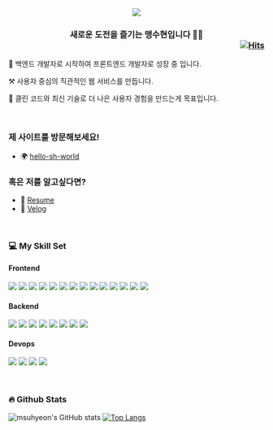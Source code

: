 
<p align='center'>
    <img src="https://capsule-render.vercel.app/api?type=waving&height=200&text=Welcome%20aboard!&fontAlignY=40&color=gradient&customColorList=1,1,1,2,2,3,3"/>
</p>



### <div align="center">새로운 도전을 즐기는 맹수현입니다 👩‍💻 <div align="right">[![Hits](https://hits.seeyoufarm.com/api/count/incr/badge.svg?url=https%3A%2F%2Fgithub.com%2Fgjbae1212%2Fmsuhyeon&count_bg=%23F26839&title_bg=%2371706E&icon=&icon_color=%23E7E7E7&title=hits&edge_flat=false)](https://hits.seeyoufarm.com)</div> </div>  





🌱 백엔드 개발자로 시작하여 프론트엔드 개발자로 성장 중 입니다. 

⚒️ 사용자 중심의 직관적인 웹 서비스를 만듭니다.

🚀 클린 코드와 최신 기술로 더 나은 사용자 경험을 만드는게 목표입니다.  
  
<br/>

### 제 사이트를 방문해보세요!

- 🌍 [hello-sh-world](https://hello-sh-world.vercel.app/)

### 혹은 저를 알고싶다면?
  
- 💼 [Resume](https://pepper-yak-068.notion.site/f0a2e0e856c449d1a7197d48c46a6fad)
- 🦜 [Velog](https://velog.io/@msh/posts)
<!--
- 💬 [Contact](mailto:job.maengsh@gmail.com)
-->

<br />


### 💻 My Skill Set  

#### Frontend
 <img src="https://img.shields.io/badge/ReactJS-61DAFB?style=for-the-badge&logo=react&logoColor=white"> <img src="https://img.shields.io/badge/NextJS-000000?style=for-the-badge&logo=nextdotjs&logoColor=white"> <img src="https://img.shields.io/badge/Typescript-3178C6?style=for-the-badge&logo=Typescript&logoColor=white"> <img src="https://img.shields.io/badge/VueJS-4FC08D?style=for-the-badge&logo=vuedotjs&logoColor=white"> <img src="https://img.shields.io/badge/Nuxt-00DC82?style=for-the-badge&logo=nuxt&logoColor=white">  <img src="https://img.shields.io/badge/HTML5-E34F26?style=for-the-badge&logo=html5&logoColor=white"> <img src="https://img.shields.io/badge/CSS3-1572B6?style=for-the-badge&logo=css3&logoColor=white"> <img src="https://img.shields.io/badge/Sass-CC6699?style=for-the-badge&logo=sass&logoColor=white"> <img src="https://img.shields.io/badge/Vuetify-1867C0?style=for-the-badge&logo=vuetify&logoColor=white"> <img src="https://img.shields.io/badge/vite-646CFF?style=for-the-badge&logo=vite&logoColor=white"> <img src="https://img.shields.io/badge/webpack-8DD6F9?style=for-the-badge&logo=webpack&logoColor=white"> <img src="https://img.shields.io/badge/ESLint-4B32C3?style=for-the-badge&logo=ESLint&logoColor=white"> <img src="https://img.shields.io/badge/Prettier-F7B93E?style=for-the-badge&logo=Prettier&logoColor=white">  <img src="https://img.shields.io/badge/Bootstrap-7952B3?style=for-the-badge&logo=Bootstrap&logoColor=white">
#### Backend
<img src="https://img.shields.io/badge/java-007396?style=for-the-badge&logo=OpenJDK&logoColor=white"> <img src="https://img.shields.io/badge/Spring-6DB33F?style=for-the-badge&logo=spring&logoColor=white"> <img src="https://img.shields.io/badge/mysql-4479A1?style=for-the-badge&logo=mysql&logoColor=white"> <img src="https://img.shields.io/badge/oracle-F80000?style=for-the-badge&logo=oracle&logoColor=white"> <img src="https://img.shields.io/badge/nodejs-5FA04E?style=for-the-badge&logo=nodedotjs&logoColor=white"> <img src="https://img.shields.io/badge/express-000000?style=for-the-badge&logo=express&logoColor=white">  <img src="https://img.shields.io/badge/mongodb-47A248?style=for-the-badge&logo=mongodb&logoColor=white">   <img src="https://img.shields.io/badge/Supabase-3FCF8E?style=for-the-badge&logo=supabase&logoColor=white"> 
#### Devops
<img src="https://img.shields.io/badge/Azure-2560E0?style=for-the-badge&logo=Azure&logoColor=white"> <img src="https://img.shields.io/badge/AWS-FF9900?style=for-the-badge&logo=Azure&logoColor=white"> <img src="https://img.shields.io/badge/Vercel-000000?style=for-the-badge&logo=Vercel&logoColor=white"> <img src="https://img.shields.io/badge/Jenkins-D24939?style=for-the-badge&logo=jenkins&logoColor=white"> 


<br />

### 🔥 Github Stats  
  
![msuhyeon's GitHub stats](https://github-readme-stats.vercel.app/api?username=msuhyeon&show_icons=true&theme=dracula)
[![Top Langs](https://github-readme-stats.vercel.app/api/top-langs/?username=msuhyeon&layout=donut&hide_border=true)](https://github.com/anuraghazra/github-readme-stats)

